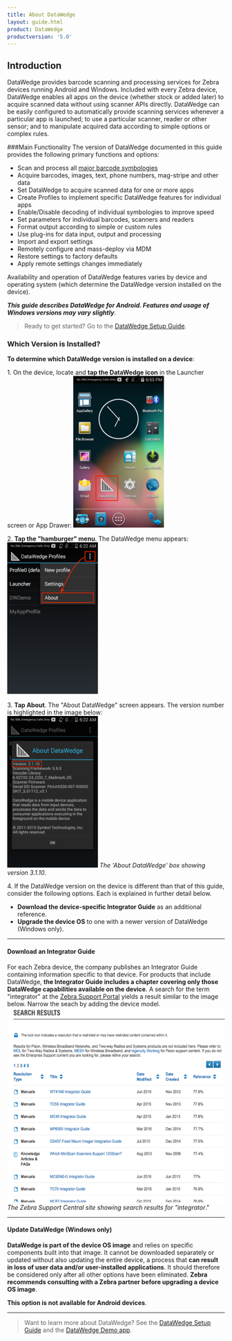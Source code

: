 ```yaml
---
title: About DataWedge
layout: guide.html
product: DataWedge
productversion: '5.0'
---
```


## Introduction

DataWedge provides barcode scanning and processing services for Zebra devices running Android and Windows. Included with every Zebra device, DataWedge enables all apps on the device (whether stock or added later) to acquire scanned data without using scanner APIs directly. DataWedge can be easily configured to automatically provide scanning services whenever a particular app is launched; to use a particular scanner, reader or other sensor; and to manipulate acquired data according to simple options or complex rules. 

###Main Functionality
The version of DataWedge documented in this guide provides the following primary functions and options: 

* Scan and process all [major barcode symbologies](../decoders)
* Acquire barcodes, images, text, phone numbers, mag-stripe and other data
* Set DataWedge to acquire scanned data for one or more apps
* Create Profiles to implement specific DataWedge features for individual apps 
* Enable/Disable decoding of individual symbologies to improve speed
* Set parameters for individual barcodes, scanners and readers
* Format output according to simple or custom rules
* Use plug-ins for data input, output and processing
* Import and export settings 
* Remotely configure and mass-deploy via MDM  
* Restore settings to factory defaults
* Apply remote settings changes immediately 

Availability and operation of DataWedge features varies by device and operating system (which determine the DataWedge version installed on the device). 

_**This guide describes DataWedge for Android. Features and usage of Windows versions may vary slightly**_.

> Ready to get started? Go to the [DataWedge Setup Guide](../setup).

### Which Version is Installed? 

**To determine which DataWedge version is installed on a device**:

&#49;. On the device, locate and **tap the DataWedge icon** in the Launcher screen or App Drawer: 
<img style="height:350px" src="01_datawedge_launcher.png"/>
<br>

&#50;. **Tap the "hamburger" menu**. The DataWedge menu appears: 
<img style="height:350px" src="02_datawedge_settings_menu.png"/>
<br>

&#51;. **Tap About**. The "About DataWedge" screen appears. The version number is highlighted in the image below:  
<img style="height:350px" src="03_datawedge_about_screen.png"/>
_The 'About DataWedge' box showing version 3.1.10_. 
<br>

&#52;. If the DataWedge version on the device is different than that of this guide, consider the following options. Each is explained in further detail below.  

* **Download the device-specific Integrator Guide** as an additional reference.
* **Upgrade the device OS** to one with a newer version of DataWedge (Windows only). 

------

#### Download an Integrator Guide
For each Zebra device, the company publishes an Integrator Guide containing information specific to that device. For products that include DataWedge, **the Integrator Guide includes a chapter covering only those DataWedge capabilities available on the device**. A search for the term "integrator" at the [Zebra Support Portal](https://portal.motorolasolutions.com/Support/US-EN/Search?searchType=simple&searchTerm=integrator) yields a result similar to the image below. Narrow the seach by adding the device model. 
<img style="height:450px" src="support_central_guides.png"/>
_The Zebra Support Central site showing search results for "integrator_." 
<br>

------

#### Update DataWedge (Windows only)
**DataWedge is part of the device OS image** and relies on specific components built into that image. It cannot be downloaded separately or updated without also updating the entire device, a process that **can result in loss of user data and/or user-installed applications**. It should therefore be considered only after all other options have been eliminated. **Zebra recommends consulting with a Zebra partner before upgrading a device OS image**. 

**This option is not available for Android devices**. 

------

> Want to learn more about DataWedge? See the [DataWedge Setup Guide](../setup) and the [DataWedge Demo app](../demo). 
